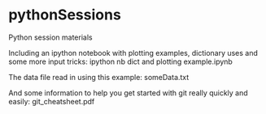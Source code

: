 pythonSessions
==============

Python session materials

Including an ipython notebook with plotting examples, dictionary uses and some more input tricks:
ipython nb dict and plotting example.ipynb

The data file read in using this example:
someData.txt

And some information to help you get started with git really quickly and easily:
git_cheatsheet.pdf
